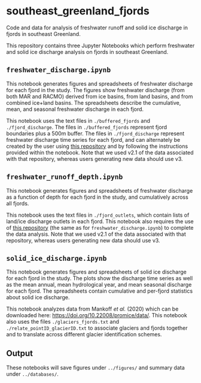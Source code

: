 # southeast_greenland_fjords
Code and data for analysis of freshwater runoff and solid ice discharge in fjords in southeast Greenland.

This repository contains three Jupyter Notebooks which perform freshwater and solid ice discharge analysis on fjords in southeast Greenland.

## `freshwater_discharge.ipynb`
This notebook generates figures and spreadsheets of freshwater discharge for each fjord in the study. The figures show freshwater discharge (from both MAR and RACMO) derived from ice basins, from land basins, and from combined ice+land basins. The spreadsheets describe the cumulative, mean, and seasonal freshwater discharge in each fjord.

This notebook uses the text files in `./buffered_fjords` and `./fjord_discharge`. The files in `./buffered_fjords` represent fjord boundaries plus a 500m buffer. The files in `./fjord_discharge` represent freshwater discharge time series for each fjord, and can alternately be created by the user using [this repository](https://github.com/GEUS-Glaciology-and-Climate/freshwater) and by following the instructions provided within the notebook. Note that we used v2.1 of the data associated with that repository, whereas users generating new data should use v3.

## `freshwater_runoff_depth.ipynb` 
This notebook generates figures and spreadsheets of freshwater discharge as a function of depth for each fjord in the study, and cumulatively across all fjords.

This notebook uses the text files in `./fjord_outlets`, which contain lists of land/ice discharge outlets in each fjord. This notebook also requires the use of [this repository](https://github.com/GEUS-Glaciology-and-Climate/freshwater) (the same as for `freshwater_discharge.ipynb`) to complete the data analysis. Note that we used v2.1 of the data associated with that repository, whereas users generating new data should use v3.

## `solid_ice_discharge.ipynb` 
This notebook generates figures and spreadsheets of solid ice discharge for each fjord in the study. The plots show the discharge time series as well as the mean annual, mean hydrological year, and mean seasonal discharge for each fjord. The spreadsheets contain cumulative and per-fjord statistics about solid ice discharge.

This notebook analyzes data from Mankoff _et al._ (2020) which can be downloaded here: https://doi.org/10.22008/promice/data/. This notebook also uses the files `./glaciers_fjords.txt` and `./relate_pointID_glacierID.txt` to associate glaciers and fjords together and to translate across different glacier identification schemes.

## Output
These notebooks will save figures under `../figures/` and summary data under `../databases/`.

